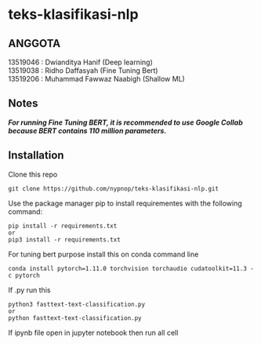 # teks-klasifikasi-nlp
## ANGGOTA
13519046 : Dwianditya Hanif (Deep learning) <br />
13519038 : Ridho Daffasyah (Fine Tuning Bert) <br />
13519206 : Muhammad Fawwaz Naabigh (Shallow ML)<br />

## Notes
***For running Fine Tuning BERT, it is recommended to use Google Collab because BERT contains 110 million parameters.***

## Installation

Clone this repo
```
git clone https://github.com/nypnop/teks-klasifikasi-nlp.git
```

Use the package manager pip to install requirementes with the following command:
```
pip install -r requirements.txt
or
pip3 install -r requirements.txt
```
For tuning bert purpose install this on conda command line
```
conda install pytorch=1.11.0 torchvision torchaudio cudatoolkit=11.3 -c pytorch
```


If .py run this
```
python3 fasttext-text-classification.py
or
python fasttext-text-classification.py
```

If ipynb file open in jupyter notebook then run all cell

